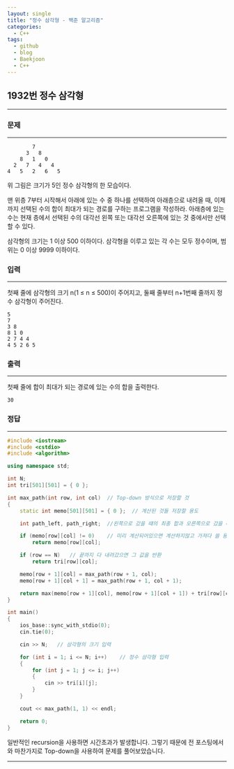 ```yaml
---
layout: single
title: "정수 삼각형 - 백준 알고리즘"
categories:
  - C++
tags:
  - github
  - blog
  - Baekjoon
  - C++
---
```

## 1932번 **정수 삼각형**
---

### 문제
---
```
        7
      3   8
    8   1   0
  2   7   4   4
4   5   2   6   5
```
위 그림은 크기가 5인 정수 삼각형의 한 모습이다.

맨 위층 7부터 시작해서 아래에 있는 수 중 하나를 선택하여 아래층으로 내려올 때, 이제까지 선택된 수의 합이 최대가 되는 경로를 구하는 프로그램을 작성하라. 아래층에 있는 수는 현재 층에서 선택된 수의 대각선 왼쪽 또는 대각선 오른쪽에 있는 것 중에서만 선택할 수 있다.

삼각형의 크기는 1 이상 500 이하이다. 삼각형을 이루고 있는 각 수는 모두 정수이며, 범위는 0 이상 9999 이하이다.  

### 입력
---
첫째 줄에 삼각형의 크기 n(1 ≤ n ≤ 500)이 주어지고, 둘째 줄부터 n+1번째 줄까지 정수 삼각형이 주어진다.   
```
5
7
3 8
8 1 0
2 7 4 4
4 5 2 6 5
```

### 출력
---
첫째 줄에 합이 최대가 되는 경로에 있는 수의 합을 출력한다.  
```
30
```

### 정답
---
```c++
#include <iostream>
#include <cstdio>
#include <algorithm>

using namespace std;

int N;
int tri[501][501] = { 0 };

int max_path(int row, int col)	// Top-down 방식으로 저장할 것
{
	static int memo[501][501] = { 0 };	// 계산된 것들 저장할 용도

	int path_left, path_right;	//왼쪽으로 갔을 떄의 최종 합과 오른쪽으로 갔을 때의 최종 합 저장 용도

	if (memo[row][col] != 0)	// 미리 계산되어있으면 계산하지않고 가져다 쓸 용도
		return memo[row][col];

	if (row == N)	// 끝까지 다 내려갔으면 그 값을 반환
		return tri[row][col];

	memo[row + 1][col] = max_path(row + 1, col);
	memo[row + 1][col + 1] = max_path(row + 1, col + 1);

	return max(memo[row + 1][col], memo[row + 1][col + 1]) + tri[row][col];
}

int main()
{
	ios_base::sync_with_stdio(0);
	cin.tie(0);

	cin >> N;	// 삼각형의 크기 입력

	for (int i = 1; i <= N; i++)	// 정수 삼각형 입력
	{
		for (int j = 1; j <= i; j++)
		{
			cin >> tri[i][j];
		}
	}

	cout << max_path(1, 1) << endl;

	return 0;
}
```
일반적인 recursion을 사용하면 시간초과가 발생합니다. 그렇기 때문에 전 포스팅에서와 마찬가지로 Top-down을 사용하여 문제를 풀어보았습니다.

---
